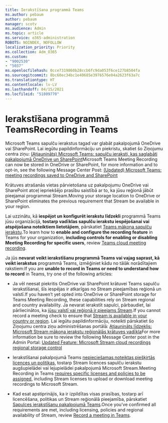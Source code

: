 ```yaml
---
title: Ierakstīšana programmā Teams
ms.author: pebaum
author: pebaum
manager: scotv
ms.audience: Admin
ms.topic: article
ms.service: o365-administration
ROBOTS: NOINDEX, NOFOLLOW
localization_priority: Priority
ms.collection: Adm_O365
ms.custom:
- "9002530"
- "5037"
ms.openlocfilehash: 0cce7319860b28ccb6fc9da053f6ce127b8504fa
ms.sourcegitcommit: 8bc60ec34bc1e40685e3976576e04a2623f63a7c
ms.translationtype: HT
ms.contentlocale: lv-LV
ms.lasthandoff: 04/15/2021
ms.locfileid: "51809770"
---
```

# <a name="recording-in-teams"></a><span data-ttu-id="39a90-102">Ierakstīšana programmā Teams</span><span class="sxs-lookup"><span data-stu-id="39a90-102">Recording in Teams</span></span>

<span data-ttu-id="39a90-103">Microsoft Teams sapulču ierakstus tagad var glabāt pakalpojumā OneDrive vai SharePoint. Lai iegūtu papildinformāciju un piekristu, skatiet šo Ziņojumu centra ziņu: [(Atjaunināts) Microsoft Teams: sapulču ieraksti, kas saglabāti pakalpojumā OneDrive un SharePoint](https://portal.microsoft.com/Adminportal/Home?ref=MessageCenter&id=MC222640)</span><span class="sxs-lookup"><span data-stu-id="39a90-103">Microsoft Teams Meeting Recording can now be stored in OneDrive or SharePoint, for more information and to opt-in, see the following Message Center Post: [(Updated) Microsoft Teams: meeting recordings saved to OneDrive and SharePoint](https://portal.microsoft.com/Adminportal/Home?ref=MessageCenter&id=MC222640)</span></span>

<span data-ttu-id="39a90-104">Krātuves atrašanās vietas pārvietošana uz pakalpojumu OneDrive vai SharePoint atceļ iepriekšējo prasību saistībā ar to, ka jūsu reģionā jābūt pieejamai programmai Stream.</span><span class="sxs-lookup"><span data-stu-id="39a90-104">Moving your storage location to OneDrive or SharePoint eliminates the previous requirement that Stream be available in your region.</span></span>

<span data-ttu-id="39a90-105">Lai uzzinātu, kā **iespējot un konfigurēt ierakstu līdzekli** programmā Teams jūsu organizācijā, **tostarp vadīklas sapulču ierakstu iespējošanai vai atspējošana noteiktiem lietotājiem**, pārskatiet [Teams mākoņa sapulču ierakstu](https://docs.microsoft.com/microsoftteams/cloud-recording).</span><span class="sxs-lookup"><span data-stu-id="39a90-105">To learn how to **enable and configure the recording feature** in Teams for your organization, **including controls for enabling or disabling Meeting Recording for specific users**, review [Teams cloud meeting recording](https://docs.microsoft.com/microsoftteams/cloud-recording).</span></span>

<span data-ttu-id="39a90-106">Ja jūs **nevarat veikt ierakstīšanu programmā Teams vai vajag saprast, kā veikt ierakstus** programmā Teams, izmēģiniet kādu no tālāk norādītajiem rakstiem:</span><span class="sxs-lookup"><span data-stu-id="39a90-106">If you are **unable to record in Teams or need to understand how to record** in Teams, try one of the following articles:</span></span>

- <span data-ttu-id="39a90-107">Ja vēl neesat piekritis OneDrive vai SharePoint krātuvei Teams sapulču ierakstīšanai, šīs iespējas ir atkarīgas no Stream pieejamības reģionā un valstī.</span><span class="sxs-lookup"><span data-stu-id="39a90-107">If you haven’t yet opted into OneDrive or SharePoint storage for Teams Meeting Recording, these capabilities rely on Stream regional and country availability.</span></span> <span data-ttu-id="39a90-108">Ja nevarat ierakstīt sapulci, pārbaudiet, lai pārliecinātos, ka [jūsu valstī vai reģionā ir pieejams Stream](https://docs.microsoft.com/stream/faq#which-regions-does-microsoft-stream-host-my-data-in).</span><span class="sxs-lookup"><span data-stu-id="39a90-108">If you cannot record a meeting check to ensure that [Stream is available in your country or region](https://docs.microsoft.com/stream/faq#which-regions-does-microsoft-stream-host-my-data-in).</span></span> <span data-ttu-id="39a90-109">Lai iegūtu papildinformāciju, noteikti pārskatiet šo Ziņojumu centra ziņu administrēšanas portālā: [Atjaunināts līdzeklis: Microsoft Stream mākoņa ierakstu reģionālās krātuves vadīkla](https://admin.microsoft.com/AdminPortal/Home#/MessageCenter?id=MC214327)</span><span class="sxs-lookup"><span data-stu-id="39a90-109">For more information be sure to review the following Message Center post in the Admin Portal: [Updated Feature: Microsoft Stream cloud recordings regional storage control](https://admin.microsoft.com/AdminPortal/Home#/MessageCenter?id=MC214327)</span></span>

- <span data-ttu-id="39a90-110">Ierakstīšanai pakalpojumā Teams [ nepieciešamas noteiktas piešķirtās licences un politikas](https://docs.microsoft.com/microsoftteams/cloud-recording#prerequisites-for-teams-cloud-meeting-recording), tostarp Stream licences sapulču ierakstu augšupielādei vai lejupielādei pakalpojumā Microsoft Stream.</span><span class="sxs-lookup"><span data-stu-id="39a90-110">Meeting Recording in Teams [requires specific licenses and policies to be assigned](https://docs.microsoft.com/microsoftteams/cloud-recording#prerequisites-for-teams-cloud-meeting-recording), including Stream licenses to upload or download meeting recordings to Microsoft Stream.</span></span>

- <span data-ttu-id="39a90-111">Kad esat apstiprinājis, ka ir izpildītas visas prasības, tostarp arī licencēšana, politikas un Stream reģionālā pieejamība, pārskatiet [Sapulces ierakstīšanu pakalpojumā Teams](https://support.office.com/article/34dfbe7f-b07d-4a27-b4c6-de62f1348c24).</span><span class="sxs-lookup"><span data-stu-id="39a90-111">Once you’ve confirmed all requirements are met, including licensing, policies and regional availability of Stream, review [Record a meeting in Teams](https://support.office.com/article/34dfbe7f-b07d-4a27-b4c6-de62f1348c24).</span></span>

